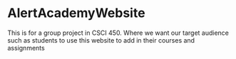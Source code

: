 # AlertAcademyWebsite
This is for a group project in CSCI 450. Where we want our target audience such as students to use this website to add in their courses and assignments
